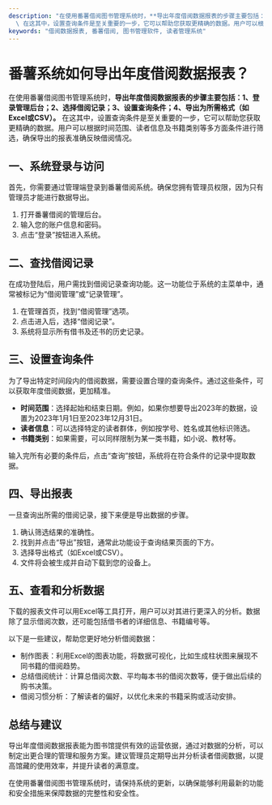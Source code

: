 ```yaml
---
description: "在使用番薯借阅图书管理系统时，**导出年度借阅数据报表的步骤主要包括：1、登录管理后台；2、选择借阅记录；3、设置查询条件；4、导出为所需格式（如Excel或CSV）。**\
  \ 在这其中，设置查询条件是至关重要的一步，它可以帮助您获取更精确的数据。用户可以根据时间范围、读者信息及书籍类别等多方面条件进行筛选，确保导出的报表准确反映借阅情况。"
keywords: "借阅数据报表, 番薯借阅, 图书管理软件, 读者管理系统"
---
```

# 番薯系统如何导出年度借阅数据报表？

在使用番薯借阅图书管理系统时，**导出年度借阅数据报表的步骤主要包括：1、登录管理后台；2、选择借阅记录；3、设置查询条件；4、导出为所需格式（如Excel或CSV）。** 在这其中，设置查询条件是至关重要的一步，它可以帮助您获取更精确的数据。用户可以根据时间范围、读者信息及书籍类别等多方面条件进行筛选，确保导出的报表准确反映借阅情况。

## **一、系统登录与访问**

首先，你需要通过管理端登录到番薯借阅系统。确保您拥有管理员权限，因为只有管理员才能进行数据导出。

1. 打开番薯借阅的管理后台。
2. 输入您的账户信息和密码。
3. 点击“登录”按钮进入系统。

## **二、查找借阅记录**

在成功登陆后，用户需找到借阅记录查询功能。这一功能位于系统的主菜单中，通常被标记为“借阅管理”或“记录管理”。

1. 在管理首页，找到“借阅管理”选项。
2. 点击进入后，选择“借阅记录”。
3. 系统将显示所有借书及还书的历史记录。

## **三、设置查询条件**

为了导出特定时间段内的借阅数据，需要设置合理的查询条件。通过这些条件，可以获取年度借阅数据，更加精准。

- **时间范围**：选择起始和结束日期。例如，如果你想要导出2023年的数据，设置为2023年1月1日至2023年12月31日。
- **读者信息**：可以选择特定的读者群体，例如按学号、姓名或其他标识筛选。
- **书籍类别**：如果需要，可以同样限制为某一类书籍，如小说、教材等。

输入完所有必要的条件后，点击“查询”按钮，系统将在符合条件的记录中提取数据。

## **四、导出报表**

一旦查询出所需的借阅记录，接下来便是导出数据的步骤。

1. 确认筛选结果的准确性。
2. 找到并点击“导出”按钮，通常此功能设于查询结果页面的下方。
3. 选择导出格式（如Excel或CSV）。
4. 文件将会被生成并自动下载到您的设备上。

## **五、查看和分析数据**

下载的报表文件可以用Excel等工具打开，用户可以对其进行更深入的分析。数据除了显示借阅次数，还可能包括借书者的详细信息、书籍编号等。

以下是一些建议，帮助您更好地分析借阅数据：

- 制作图表：利用Excel的图表功能，将数据可视化，比如生成柱状图来展现不同书籍的借阅趋势。
- 总结借阅统计：计算总借阅次数、平均每本书的借阅次数等，便于做出后续的购书决策。
- 借阅习惯分析：了解读者的偏好，以优化未来的书籍采购或活动安排。

## **总结与建议**

导出年度借阅数据报表能为图书馆提供有效的运营依据，通过对数据的分析，可以制定出更合理的管理和服务方案。建议管理员定期导出并分析读者借阅数据，以提高馆藏的使用效率，并提升读者的满意度。

在使用番薯借阅图书管理系统时，请保持系统的更新，以确保能够利用最新的功能和安全措施来保障数据的完整性和安全性。
